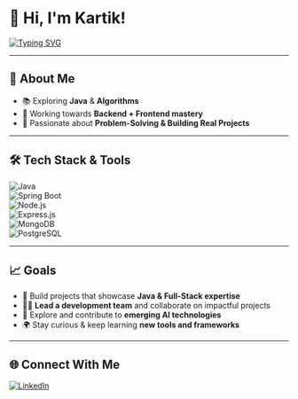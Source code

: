# 👋 Hi, I'm Kartik!  

[![Typing SVG](https://readme-typing-svg.herokuapp.com?size=24&color=38C2FF&lines=Aspiring+Backend+Developer;Aspiring+Full-Stack+Developer;DSA+Learner+%26+Problem+Solver;Exploring+AI+%26+New+Technologies)](https://git.io/typing-svg)


---

## 🌟 About Me  
- 📚 Exploring **Java** & **Algorithms**  
- 🔭 Working towards **Backend + Frontend mastery**  
- 🎯 Passionate about **Problem-Solving & Building Real Projects**  

---

## 🛠️ Tech Stack & Tools  
![Java](https://img.shields.io/badge/Java-ED8B00?style=for-the-badge&logo=java&logoColor=white)  
![Spring Boot](https://img.shields.io/badge/Spring%20Boot-6DB33F?style=for-the-badge&logo=springboot&logoColor=white)  
![Node.js](https://img.shields.io/badge/Node.js-339933?style=for-the-badge&logo=nodedotjs&logoColor=white)  
![Express.js](https://img.shields.io/badge/Express.js-000000?style=for-the-badge&logo=express&logoColor=white)  
![MongoDB](https://img.shields.io/badge/MongoDB-4EA94B?style=for-the-badge&logo=mongodb&logoColor=white)  
![PostgreSQL](https://img.shields.io/badge/PostgreSQL-316192?style=for-the-badge&logo=postgresql&logoColor=white)  

---

## 📈 Goals  
- 🚀 Build projects that showcase **Java & Full-Stack expertise**  
- 👨‍💻 **Lead a development team** and collaborate on impactful projects  
- 🤖 Explore and contribute to **emerging AI technologies**  
- 🌍 Stay curious & keep learning **new tools and frameworks**  

---

## 🌐 Connect With Me  
[![LinkedIn](https://img.shields.io/badge/LinkedIn-0077B5?style=for-the-badge&logo=linkedin&logoColor=white)](YourLinkedInLink)  

